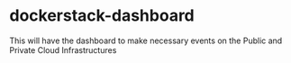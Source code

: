 dockerstack-dashboard
=====================

This will have the dashboard to make necessary events on the Public and Private Cloud Infrastructures

